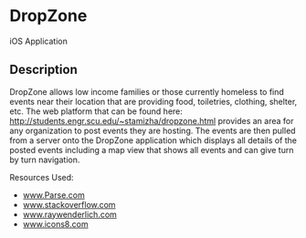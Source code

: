 # DropZone
iOS Application
## Description
DropZone allows low income families or those currently homeless to find events near their location that are providing food, toiletries, clothing, shelter, etc. The web platform that can be found here: http://students.engr.scu.edu/~stamizha/dropzone.html provides an area for any organization to post events they are hosting. The events are then pulled from a server onto the DropZone application which displays all details of the posted events including a map view that shows all events and can give turn by turn navigation. 

Resources Used:
- www.Parse.com
- www.stackoverflow.com
- www.raywenderlich.com
- www.icons8.com
